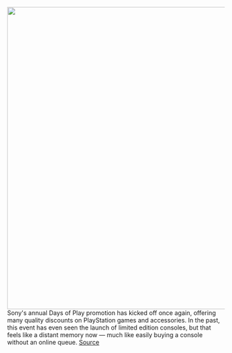 <img src='https://cdn.vox-cdn.com/thumbor/48lpTBQ-NsWdxkelyTKRBS-232s=/0x0:2040x1360/1200x800/filters:focal(857x517:1183x843)/cdn.vox-cdn.com/uploads/chorus_image/image/70910481/vpavic_4278_20201030_0150.0.jpg' width='700px' /><br/>
Sony's annual Days of Play promotion has kicked off once again, offering many quality discounts on PlayStation games and accessories. In the past, this event has even seen the launch of limited edition consoles, but that feels like a distant memory now — much like easily buying a console without an online queue.
<a href='https://www.theverge.com/good-deals/2022/5/25/23141851/sony-playstation-days-of-play-summer-2022-dualsense-headset-accessories-games-discounts-deal-sale'> Source <a/>